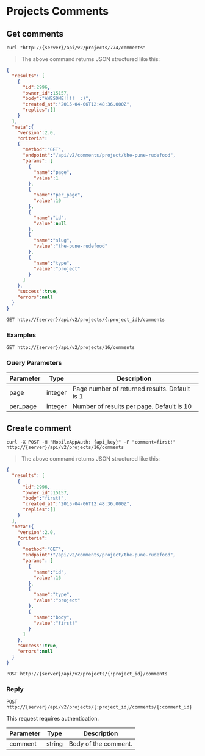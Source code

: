 # Projects Comments

## Get comments

```shell
curl "http://{server}/api/v2/projects/774/comments"
```

> The above command returns JSON structured like this:

```json
{
  "results": [
    {
      "id":2996,
      "owner_id":15157,
      "body":"AWESOME!!!!  :)",
      "created_at":"2015-04-06T12:48:36.000Z",
      "replies":[]
    }
  ],
  "meta":{
    "version":2.0,
    "criteria":
    {
      "method":"GET",
      "endpoint":"/api/v2/comments/project/the-pune-rudefood",
      "params": [
        {
          "name":"page",
          "value":1
        },
        {
          "name":"per_page",
          "value":10
        },
        {
          "name":"id",
          "value":null
        },
        {
          "name":"slug",
          "value":"the-pune-rudefood"
        },
        {
          "name":"type",
          "value":"project"
        }
      ]
    },
    "success":true,
    "errors":null
  }
}
```

`GET http://{server}/api/v2/projects/{:project_id}/comments`

### Examples

`GET http://{server}/api/v2/projects/16/comments`

### Query Parameters

Parameter | Type  | Description
--------- | ----- | -----------
page | integer | Page number of returned results. Default is 1
per_page | integer | Number of results per page. Default is 10

## Create comment

```shell
curl -X POST -H "MobileAppAuth: {api_key}" -F "comment=first!" http://{server}/api/v2/projects/16/comments
```

> The above command returns JSON structured like this:

```json
{
  "results": [
    {
      "id":2996,
      "owner_id":15157,
      "body":"first!",
      "created_at":"2015-04-06T12:48:36.000Z",
      "replies":[]
    }
  ],
  "meta":{
    "version":2.0,
    "criteria":
    {
      "method":"GET",
      "endpoint":"/api/v2/comments/project/the-pune-rudefood",
      "params": [
        {
          "name":"id",
          "value":16
        },
        {
          "name":"type",
          "value":"project"
        },
        {
          "name":"body",
          "value":"first!"
        }
      ]
    },
    "success":true,
    "errors":null
  }
}
```

`POST http://{server}/api/v2/projects/{:project_id}/comments`

### Reply

`POST http://{server}/api/v2/projects/{:project_id}/comments/{:comment_id}`

This request requires authentication.

Parameter | Type  | Description
--------- | ----- | -----------
comment | string | Body of the comment.
